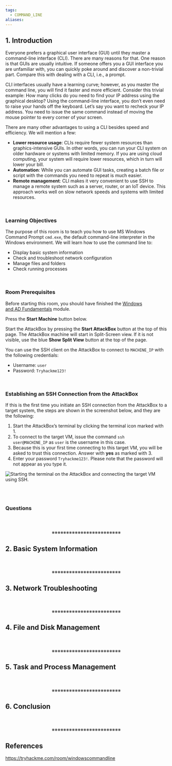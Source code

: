 ```yaml
---
tags:
  - COMMAND_LINE
aliases:
---
```

## 1. Introduction

Everyone prefers a graphical user interface (GUI) until they master a command-line interface (CLI). There are many reasons for that. One reason is that GUIs are usually intuitive. If someone offers you a GUI interface you are unfamiliar with, you can quickly poke around and discover a non-trivial part. Compare this with dealing with a CLI, i.e., a prompt.

CLI interfaces usually have a learning curve; however, as you master the command line, you will find it faster and more efficient. Consider this trivial example: How many clicks do you need to find your IP address using the graphical desktop? Using the command-line interface, you don’t even need to raise your hands off the keyboard. Let’s say you want to recheck your IP address. You need to issue the same command instead of moving the mouse pointer to every corner of your screen.

There are many other advantages to using a CLI besides speed and efficiency. We will mention a few:

- **Lower resource usage**: CLIs require fewer system resources than graphics-intensive GUIs. In other words, you can run your CLI system on older hardware or systems with limited memory. If you are using cloud computing, your system will require lower resources, which in turn will lower your bill.
- **Automation**: While you can automate GUI tasks, creating a batch file or script with the commands you need to repeat is much easier.
- **Remote management**: CLI makes it very convenient to use SSH to manage a remote system such as a server, router, or an IoT device. This approach works well on slow network speeds and systems with limited resources.
<div>
<br>
</div>

### Learning Objectives

The purpose of this room is to teach you how to use MS Windows Command Prompt `cmd.exe`, the default command-line interpreter in the Windows environment. We will learn how to use the command line to:

- Display basic system information
- Check and troubleshoot network configuration
- Manage files and folders
- Check running processes
<div>
<br>
</div>

### Room Prerequisites

Before starting this room, you should have finished the [Windows and AD Fundamentals](https://tryhackme.com/module/windows-and-active-directory-fundamentals) module.

Press the **Start Machine** button below.

Start the AttackBox by pressing the **Start AttackBox** button at the top of this page. The AttackBox machine will start in Split-Screen view. If it is not visible, use the blue **Show Split View** button at the top of the page.

You can use the SSH client on the AttackBox to connect to `MACHINE_IP` with the following credentials:

- Username: `user`
- Password: `Tryhackme123!`
<div>
<br>
</div>

### Establishing an SSH Connection from the AttackBox

If this is the first time you initiate an SSH connection from the AttackBox to a target system, the steps are shown in the screenshot below, and they are the following:

1. Start the AttackBox’s terminal by clicking the terminal icon marked with 1.
2. To connect to the target VM, issue the command `ssh user@MACHINE_IP` as `user` is the username in this case.
3. Because this is your first time connecting to this target VM, you will be asked to trust this connection. Answer with **yes** as marked with 3.
4. Enter your password `Tryhackme123!`. Please note that the password will not appear as you type it.

![Starting the terminal on the AttackBox and connecting the target VM using SSH.](https://tryhackme-images.s3.amazonaws.com/user-uploads/5f04259cf9bf5b57aed2c476/room-content/5f04259cf9bf5b57aed2c476-1724312337656.png)
<div>
<br>
<br>
</div>

### Questions

##### 
<div align="center">
<br>
<br>
※※※※※※※※※※※※※※※※※※※※※※※※
<br>
</div>
<!-- PAGE BREAK -->
<div style="page-break-after: always;"></div>

## 2. Basic System Information
<div align="center">
<br>
<br>
※※※※※※※※※※※※※※※※※※※※※※※※
<br>
</div>
<!-- PAGE BREAK -->
<div style="page-break-after: always;"></div>

## 3. Network Troubleshooting
<div align="center">
<br>
<br>
※※※※※※※※※※※※※※※※※※※※※※※※
<br>
</div>
<!-- PAGE BREAK -->
<div style="page-break-after: always;"></div>

## 4. File and Disk Management
<div align="center">
<br>
<br>
※※※※※※※※※※※※※※※※※※※※※※※※
<br>
</div>
<!-- PAGE BREAK -->
<div style="page-break-after: always;"></div>

## 5. Task and Process Management
<div align="center">
<br>
<br>
※※※※※※※※※※※※※※※※※※※※※※※※
<br>
</div>
<!-- PAGE BREAK -->
<div style="page-break-after: always;"></div>

## 6. Conclusion
<div align="center">
<br>
<br>
※※※※※※※※※※※※※※※※※※※※※※※※
<br>
</div>
<!-- PAGE BREAK -->
<div style="page-break-after: always;"></div>

## References

https://tryhackme.com/room/windowscommandline